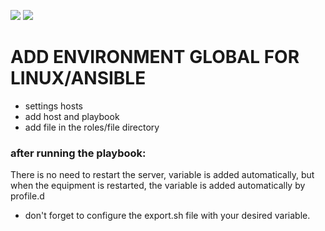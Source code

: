 ![](https://miro.medium.com/max/590/0*BH2EDG0Slfbp9L5C.png)
![](https://churrops.files.wordpress.com/2017/06/ansible-logo.png?w=736)

# ADD ENVIRONMENT GLOBAL FOR LINUX/ANSIBLE

- settings hosts
- add host and playbook
- add file in the roles/file directory

### after running the playbook:

There is no need to restart the server, variable is added automatically, but when the equipment is restarted, the variable is added automatically by profile.d


- don't forget to configure the export.sh file with your desired variable.
